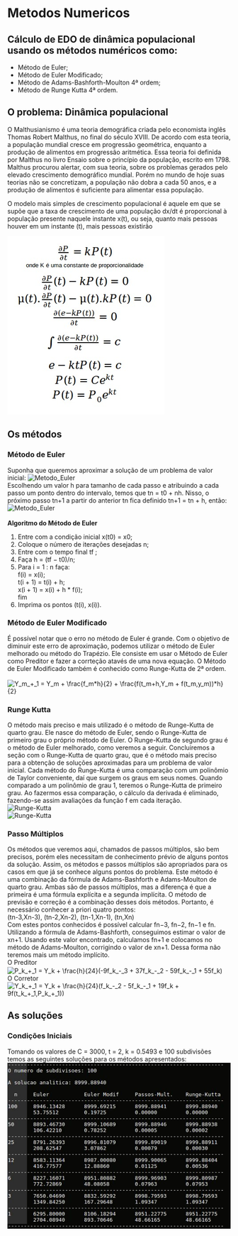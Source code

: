 # Metodos Numericos

## Cálculo de EDO de dinâmica populacional usando os métodos numéricos como:
 - Método de Euler;
 - Método de Euler Modificado;
 - Método de Adams-Bashforth-Moulton 4ª ordem; 
 - Método de Runge Kutta 4ª ordem.

## O problema: Dinâmica populacional
O Malthusianismo é uma teoria demográfica criada pelo economista inglês Thomas Robert Malthus, no final do século XVIII. De acordo com esta teoria, a população mundial cresce em progressão geométrica, enquanto a produção de alimentos em progressão aritmética. Essa teoria foi definida por Malthus no livro Ensaio sobre o princípio da população, escrito em 1798. Malthus procurou alertar, com sua teoria, sobre os problemas gerados pelo elevado crescimento demográfico mundial. Porém no mundo de hoje suas teorias não se concretizam, a população não dobra a cada 50 anos, e a produção de alimentos é suficiente para alimentar essa população.

O modelo mais simples de crescimento populacional é aquele em que se supõe que a taxa de crescimento de uma população dx/dt é proporcional à população presente naquele instante x(t), ou seja, quanto mais pessoas houver em um instante (t), mais pessoas existirão

![Equation](/dinamica_populacional.jpg?raw=true)

## Os métodos
### Método de Euler 
Suponha que queremos aproximar a solução de um problema de valor inicial: 
![Metodo_Euler](https://wikimedia.org/api/rest_v1/media/math/render/svg/823a0cbb6755ef8910cb3bb018d11411e81e4120?raw=true) <br>
Escolhendo um valor h para tamanho de cada passo e atribuindo a cada passo um ponto dentro do intervalo, temos que tn = t0 + nh. Nisso, o próximo passo tn+1 a partir do anterior tn fica definido tn+1 = tn + h, então:<br>
![Metodo_Euler](https://wikimedia.org/api/rest_v1/media/math/render/svg/269f6c656eab53584639f205ecfe88b628af701a)
<br>
<br>
<b>Algoritmo do Método de Euler</b><br>
1. Entre com a condição inicial x(t0) = x0;<br>
2. Coloque o número de iterações desejadas n;<br>
3. Entre com o tempo final tf ;<br>
4. Faça h = (tf − t0)/n;<br>
5. Para i = 1 : n faça:<br>
	f(i) = x(i);<br>
	t(i + 1) = t(i) + h;<br>
	x(i + 1) = x(i) + h * f(i);<br>
	fim<br>
6. Imprima os pontos (t(i), x(i)).

### Método de Euler Modificado 
É possível notar que o erro no método de Euler é grande. Com o objetivo de diminuir este erro de aproximação, podemos utilizar o método de Euler melhorado ou método do Trapézio. Ele consiste em usar o Método de Euler como Preditor e fazer a corrteção atavés de uma nova equação. O Método de Euler Modificado também é conhecido como Runge-Kutta de 2ª ordem. <br><br>
<img src="http://www.sciweavers.org/tex2img.php?eq=Y_m_%2B_1%20%3D%20Y_m%20%2B%20%5Cfrac%7Bf_m%2Ah%7D%7B2%7D%20%2B%20%5Cfrac%7Bf%28t_m%2Bh%2CY_m%20%2B%20f%28t_m%2Cy_m%29%29%2Ah%7D%7B2%7D&bc=White&fc=Black&im=jpg&fs=12&ff=arev&edit=0" align="center" border="0" alt="Y_m_+_1 = Y_m + \frac{f_m*h}{2} + \frac{f(t_m+h,Y_m + f(t_m,y_m))*h}{2}" width="421" height="43" />

### Runge Kutta
O método mais preciso e mais utilizado é o método de Runge-Kutta de quarto grau. Ele nasce do método de Euler, sendo o Runge-Kutta de primeiro grau o próprio método de Euler. O Runge-Kutta de segundo grau é o método de Euler melhorado, como veremos a seguir. Concluiremos a seção com o Runge-Kutta de quarto grau, que é o método mais preciso para a obtenção de soluções aproximadas para um problema de valor inicial. Cada método do Runge-Kutta é uma comparação com um polinômio de Taylor conveniente, daí que surgem os graus em seus nomes. Quando comparado a um polinômio de grau 1, teremos o Runge-Kutta de primeiro grau. Ao fazermos essa comparação, o cálculo da derivada é eliminado, fazendo-se assim avaliações da função f em cada iteração.
 <br>
![Runge-Kutta](https://wikimedia.org/api/rest_v1/media/math/render/svg/d8534f269d223b247698d487d6b93eef6a1070df)<br>
![Runge-Kutta](https://wikimedia.org/api/rest_v1/media/math/render/svg/42c75230fa264441ebc3725e456ea17147a604c3)

### Passo Múltiplos
Os métodos que veremos aqui, chamados de passos múltiplos, são bem precisos, porém eles necessitam de conhecimento prévio de alguns pontos da solução. Assim, os métodos e passos múltiplos são apropriados para os casos em que já se conhece alguns pontos do problema. Este método é uma combinação da fórmula de Adams-Bashforth e  Adams-Moulton de quarto grau. Ambas são de passos múltiplos, mas a diferença é que a primeira é uma fórmula explícita e a segunda implícita. O método de previsão e correção é a combinação desses dois métodos. Portanto, é necessário conhecer a priori quatro pontos:<br>
(tn-3,Xn-3), (tn-2,Xn-2), (tn-1,Xn-1), (tn,Xn)<br>
Com estes pontos conhecidos é possível calcular fn−3, fn−2, fn−1 e fn. Utilizando a fórmula de Adams-Bashforth, conseguimos estimar o valor de xn+1. Usando este valor encontrado, calculamos fn+1 e colocamos no método de Adams-Moulton, corrigindo o valor de xn+1. Dessa forma não teremos mais um método implícito.
<br>
O Preditor <br>	
<img src="http://www.sciweavers.org/tex2img.php?eq=P_k_%2B_1%20%3D%20Y_k%20%2B%20%5Cfrac%7Bh%7D%7B24%7D%28-9f_k_-_3%20%2B%2037f_k_-_2%20-%2059f_k_-_1%20%2B%2055f_k%29&bc=White&fc=Black&im=jpg&fs=12&ff=arev&edit=0" align="center" border="0" alt="P_k_+_1 = Y_k + \frac{h}{24}(-9f_k_-_3 + 37f_k_-_2 - 59f_k_-_1 + 55f_k)" width="411" height="43" /><br>
O Corretor <br>
<img src="http://www.sciweavers.org/tex2img.php?eq=Y_k_%2B_1%20%3D%20Y_k%20%2B%20%5Cfrac%7Bh%7D%7B24%7D%28f_k_-_2%20-%205f_k_-_1%20%2B%2019f_k%20%2B%209f%28t_k_%2B_1%2CP_k_%2B_1%29%29&bc=White&fc=Black&im=jpg&fs=12&ff=arev&edit=0" align="center" border="0" alt="Y_k_+_1 = Y_k + \frac{h}{24}(f_k_-_2 - 5f_k_-_1 + 19f_k + 9f(t_k_+_1,P_k_+_1))" width="435" height="43" /> 

## As soluções
### Condições Iniciais
Tomando os valores de C = 3000, t = 2, k = 0.5493 e 100 subdivisões temos as seguintes soluções para os métodos apresentados:<br>
![Resultados](/resultados.jpg?raw=true)